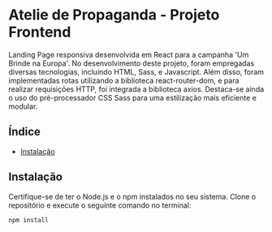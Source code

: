 # Atelie de Propaganda - Projeto Frontend

Landing Page responsiva desenvolvida em React para a campanha 'Um Brinde na Europa'. No desenvolvimento deste projeto, foram empregadas diversas tecnologias, incluindo HTML, Sass, e Javascript. Além disso, foram implementadas rotas utilizando a biblioteca react-router-dom, e para realizar requisições HTTP, foi integrada a biblioteca axios. Destaca-se ainda o uso do pré-processador CSS Sass para uma estilização mais eficiente e modular.

## Índice

- [Instalação](#instalação)

## Instalação

Certifique-se de ter o Node.js e o npm instalados no seu sistema. Clone o repositório e execute o seguinte comando no terminal:

```bash
npm install

